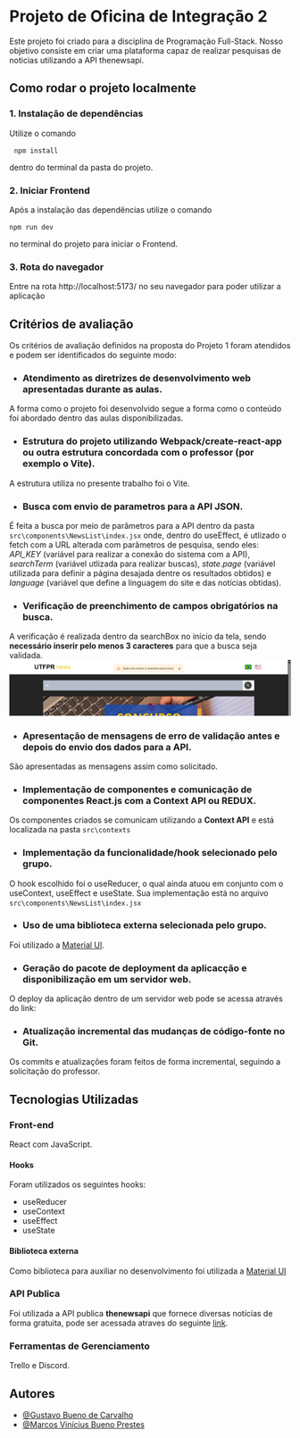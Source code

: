 # Projeto de Oficina de Integração 2
Este projeto foi criado para a disciplina de Programação Full-Stack. 
Nosso objetivo consiste em criar uma plataforma capaz de realizar pesquisas de noticias utilizando a API thenewsapi.

## Como rodar o projeto localmente
### 1. Instalação de dependências
Utilize o comando <pre> ```npm install``` </pre> dentro do terminal da pasta do projeto.
### 2. Iniciar Frontend
Após a instalação das dependências utilize o comando <pre> ```npm run dev``` </pre> no terminal do projeto para iniciar o Frontend.
### 3. Rota do navegador
Entre na rota http://localhost:5173/ no seu navegador para poder utilizar a aplicação

## Critérios de avaliação
Os critérios de avaliação definidos na proposta do Projeto 1 foram atendidos e podem ser identificados do seguinte modo:
- ### Atendimento as diretrizes de desenvolvimento web apresentadas durante as aulas. 
A forma como o projeto foi desenvolvido segue a forma como o conteúdo foi abordado dentro das aulas disponibilizadas.
- ### Estrutura do projeto utilizando Webpack/create-react-app ou outra estrutura concordada com o professor (por exemplo o Vite).
A estrutura utiliza no presente trabalho foi o Vite.
- ### Busca com envio de parametros para a API JSON.
É feita a busca por meio de parâmetros para a API dentro da pasta `src\components\NewsList\index.jsx` onde, dentro do useEffect, é utlizado o fetch com a URL alterada com parâmetros de pesquisa, sendo eles: *API_KEY* (variável para realizar a conexão do sistema com a API), *searchTerm* (variável utlizada para realizar buscas), *state.page* (variável utilizada para definir a página desajada dentre os resultados obtidos) e *language* (variável que define a linguagem do site e das notícias obtidas).
- ### Verificação de preenchimento de campos obrigatórios na busca. 
A verificação é realizada dentro da searchBox no início da tela, sendo **necessário inserir pelo menos 3 caracteres** para que a busca seja validada. ![img](./public/min_char_exemple.png)
- ### Apresentação de mensagens de erro de validação antes e depois do envio dos dados para a API.
São apresentadas as mensagens assim como solicitado.
- ### Implementação de componentes e comunicação de componentes React.js com a Context API ou REDUX.
Os componentes criados se comunicam utilizando a **Context API** e está localizada na pasta `src\contexts`
- ### Implementação da funcionalidade/hook selecionado pelo grupo.
O hook escolhido foi o useReducer, o qual ainda atuou em conjunto com o useContext, useEffect e useState. Sua implementação está no arquivo `src\components\NewsList\index.jsx`
- ### Uso de uma biblioteca externa selecionada pelo grupo.
Foi utilizado a [Material UI](https://mui.com/material-ui/).
- ### Geração do pacote de deployment da aplicacção e disponibilização em um servidor web.
O deploy da aplicação dentro de um servidor web pode se acessa através do link: 
- ### Atualização incremental das mudanças de código-fonte no Git.
Os commits e atualizações foram feitos de forma incremental, seguindo a solicitação do professor.

## Tecnologias Utilizadas
### Front-end
React com JavaScript.
#### Hooks
Foram utilizados os seguintes hooks:
- useReducer
- useContext
- useEffect
- useState
#### Biblioteca externa
Como biblioteca para auxiliar no desenvolvimento foi utilizada a [Material UI](https://mui.com/material-ui/)
### API Publica
Foi utilizada a API publica **thenewsapi** que fornece diversas notícias de forma gratuita, pode ser acessada atraves do seguinte [link](https://www.thenewsapi.com/).
### Ferramentas de Gerenciamento
Trello e Discord.

## Autores
- [@Gustavo Bueno de Carvalho](https://github.com/gustavo-bueno)
- [@Marcos Vinícius Bueno Prestes](https://github.com/BuenoMVP)